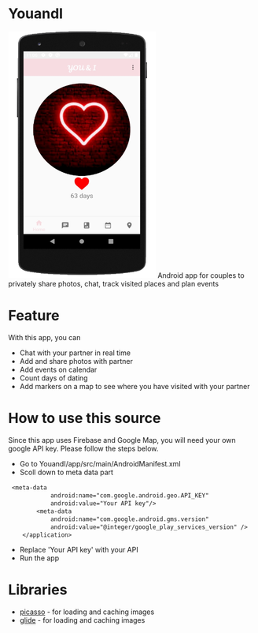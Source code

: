 # YouandI
<img src="https://github.com/YeochanYoun119/YeochanYoun119.github.io/blob/master/assets/images/UNI.jpg" alt="Youn and I app" width="300" height="500">
Android app for couples to privately share photos, chat, track visited places and plan events

# Feature

With this app, you can
- Chat with your partner in real time
- Add and share photos with partner
- Add events on calendar
- Count days of dating 
- Add markers on a map to see where you have visited with your partner

# How to use this source
Since this app uses Firebase and Google Map, you will need your own google API key. Please follow the steps below.

- Go to YouandI/app/src/main/AndroidManifest.xml
- Scoll down to meta data part
```
 <meta-data
            android:name="com.google.android.geo.API_KEY"
            android:value="Your API key"/>
        <meta-data
            android:name="com.google.android.gms.version"
            android:value="@integer/google_play_services_version" />
    </application>
```
- Replace 'Your API key' with your API
- Run the app
# Libraries
- [picasso](https://github.com/square/picasso) - for loading and caching images
- [glide](https://github.com/bumptech/glide) - for loading and caching images

